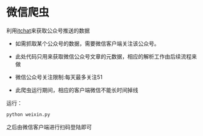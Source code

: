 # 微信爬虫

利用[itchat](https://github.com/littlecodersh/ItChat)来获取公众号推送的数据

+ 如需抓取某个公众号的数据，需要微信客户端关注该公众号。

+ 此处代码只用来获取微信公众号文章的元数据，相应的解析工作由后续流程来做

+ 微信公众号关注限制:每天最多关注51

+ 此爬虫运行期间，相应的客户端微信不能长时间掉线





运行：

```python
python weixin.py
```

之后由微信客户端进行扫码登陆即可